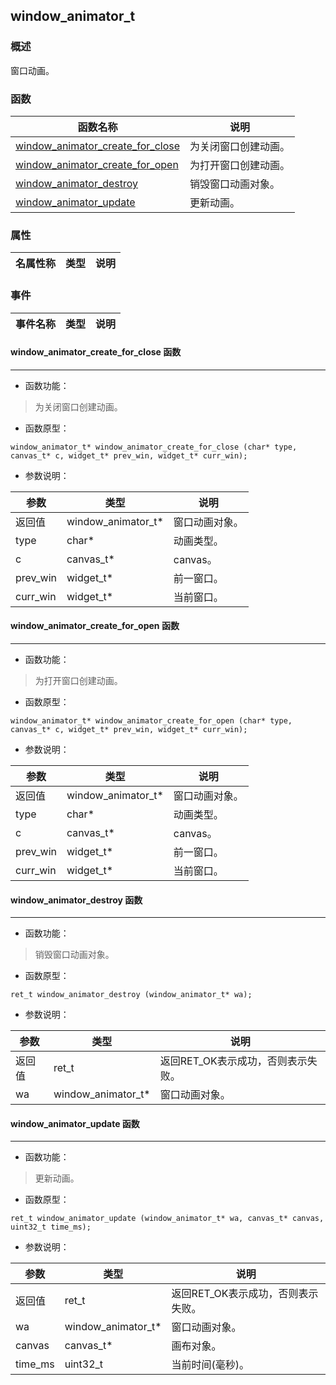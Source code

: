 ## window\_animator\_t
### 概述
 窗口动画。

### 函数
<p id="window_animator_t_methods">

| 函数名称 | 说明 | 
| -------- | ------------ | 
| <a href="#window_animator_t_window_animator_create_for_close">window\_animator\_create\_for\_close</a> | 为关闭窗口创建动画。 |
| <a href="#window_animator_t_window_animator_create_for_open">window\_animator\_create\_for\_open</a> | 为打开窗口创建动画。 |
| <a href="#window_animator_t_window_animator_destroy">window\_animator\_destroy</a> | 销毁窗口动画对象。 |
| <a href="#window_animator_t_window_animator_update">window\_animator\_update</a> | 更新动画。 |
### 属性
<p id="window_animator_t_properties">

| 名属性称 | 类型 | 说明 | 
| -------- | ----- | ------------ | 
### 事件
<p id="window_animator_t_events">

| 事件名称 | 类型  | 说明 | 
| -------- | ----- | ------- | 
#### window\_animator\_create\_for\_close 函数
-----------------------

* 函数功能：

> <p id="window_animator_t_window_animator_create_for_close"> 为关闭窗口创建动画。




* 函数原型：

```
window_animator_t* window_animator_create_for_close (char* type, canvas_t* c, widget_t* prev_win, widget_t* curr_win);
```

* 参数说明：

| 参数 | 类型 | 说明 |
| -------- | ----- | --------- |
| 返回值 | window\_animator\_t* | 窗口动画对象。 |
| type | char* | 动画类型。 |
| c | canvas\_t* | canvas。 |
| prev\_win | widget\_t* | 前一窗口。 |
| curr\_win | widget\_t* | 当前窗口。 |
#### window\_animator\_create\_for\_open 函数
-----------------------

* 函数功能：

> <p id="window_animator_t_window_animator_create_for_open"> 为打开窗口创建动画。




* 函数原型：

```
window_animator_t* window_animator_create_for_open (char* type, canvas_t* c, widget_t* prev_win, widget_t* curr_win);
```

* 参数说明：

| 参数 | 类型 | 说明 |
| -------- | ----- | --------- |
| 返回值 | window\_animator\_t* | 窗口动画对象。 |
| type | char* | 动画类型。 |
| c | canvas\_t* | canvas。 |
| prev\_win | widget\_t* | 前一窗口。 |
| curr\_win | widget\_t* | 当前窗口。 |
#### window\_animator\_destroy 函数
-----------------------

* 函数功能：

> <p id="window_animator_t_window_animator_destroy"> 销毁窗口动画对象。




* 函数原型：

```
ret_t window_animator_destroy (window_animator_t* wa);
```

* 参数说明：

| 参数 | 类型 | 说明 |
| -------- | ----- | --------- |
| 返回值 | ret\_t | 返回RET\_OK表示成功，否则表示失败。 |
| wa | window\_animator\_t* | 窗口动画对象。 |
#### window\_animator\_update 函数
-----------------------

* 函数功能：

> <p id="window_animator_t_window_animator_update"> 更新动画。




* 函数原型：

```
ret_t window_animator_update (window_animator_t* wa, canvas_t* canvas, uint32_t time_ms);
```

* 参数说明：

| 参数 | 类型 | 说明 |
| -------- | ----- | --------- |
| 返回值 | ret\_t | 返回RET\_OK表示成功，否则表示失败。 |
| wa | window\_animator\_t* | 窗口动画对象。 |
| canvas | canvas\_t* | 画布对象。 |
| time\_ms | uint32\_t | 当前时间(毫秒)。 |
